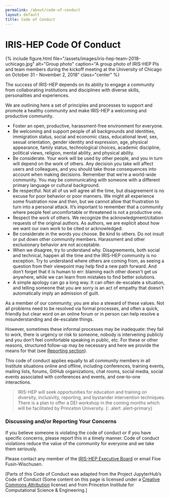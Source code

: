 ```yaml
---
permalink: /about/code-of-conduct
layout: default
title: Code of Conduct
---
```


# IRIS-HEP Code Of Conduct

{% include figure.html
  file="/assets/images/iris-hep-team-2018-uchicago.jpg"
  alt="Group photo"
  caption="A group photo of IRIS-HEP PIs and team members during the kickoff meeting at the University of Chicago on October 31 - November 2, 2018"
  class="center"
%}

The success of IRIS-HEP depends on its ability to engage a community from
collaborating institutions and disciplines with diverse skills, personalities
and experiences.

We are outlining here a set of principles and processes to support and promote
a healthy community and make IRIS-HEP a welcoming and productive community.

* Foster an open, productive, harassment-free environment for everyone.
* Be welcoming and support people of all backgrounds and identities,
  immigration status, social and economic class, educational level, sex, sexual
  orientation, gender identity and expression, age, physical appearance, family
  status, technological choices, academic discipline, political views,
  religion, mental ability, and physical ability.
* Be considerate. Your work will be used by other people, and you in turn will
  depend on the work of others. Any decision you take will affect users and
  colleagues, and you should take those consequences into account when making
  decisions. Remember that we’re a world-wide community. You may be
  communicating with someone with a different primary language or cultural
  background.
* Be respectful. Not all of us will agree all the time, but disagreement is no
  excuse for poor behavior or poor manners. We might all experience some
  frustration now and then, but we cannot allow that frustration to turn into a
  personal attack. It’s important to remember that a community where people
  feel uncomfortable or threatened is not a productive one.
* Respect the work of others. We recognize the acknowledgment/citation requests
  of the original authors. As authors, we are explicit about how we want our
  own work to be cited or acknowledged.
* Be considerate in the words you choose. Be kind to others. Do not insult or
  put down other community members. Harassment and other exclusionary behavior
  are not acceptable.
* When we disagree, try to understand why. Disagreements, both social and
  technical, happen all the time and the IRIS-HEP community is no exception.
  Try to understand where others are coming from, as seeing a question from
  their viewpoint may help find a new path forward. And don’t forget that it is
  human to err: blaming each other doesn't get us anywhere, while we can learn
  from mistakes to find better solutions.
* A simple apology can go a long way. It can often de-escalate a situation, and
  telling someone that you are sorry is an act of empathy that doesn't
  automatically imply an admission of guilt.

As a member of our community, you are also a steward of these values. Not all
problems need to be resolved via formal processes, and often a quick, friendly
but clear word on an online forum or in person can help resolve a
misunderstanding and de-escalate things.

However, sometimes these informal processes may be inadequate: they fail to
work, there is urgency or risk to someone, nobody is intervening publicly and
you don’t feel comfortable speaking in public, etc. For these or other reasons,
structured follow-up may be necessary and here we provide the means for that
(see [Reporting section](#discussing-andor-reporting-your-concerns)).

This code of conduct applies equally to all community members in all Institute
situations online and offline, including conferences, training events, mailing
lists, forums, GitHub organizations, chat rooms, social media, social events
associated with conferences and events, and one-to-one interactions.

> IRIS-HEP will seek opportunities for education and training on diversity,
> inclusivity, reporting, and bystander intervention techniques. There is a plan
> to offer a DEI workshop in the coming months which will be facilitated by
> Princeton University.
{: .alert .alert-primary}

### Discussing and/or Reporting Your Concerns

If you believe someone is violating the code of conduct or if you have specific
concerns, please report this in a timely manner. Code of conduct violations
reduce the value of the community for everyone and we take them seriously.

Please contact any member of the [IRIS-HEP Executive Board][] or email Floe
Fusin-Wischusen.

[Parts of this Code of Conduct was adapted from the Project JupyterHub’s Code
of Conduct (Some content on this page is licensed under a [Creative Commons
Attribution][] license) and from Princeton Institute for Computational Science
& Engineering.]


[IRIS-HEP Executive Board]: https://iris-hep.org/about/executive-board
[Creative Commons Attribution]: http://creativecommons.org/licenses/by/3.0/
